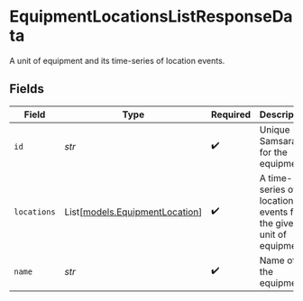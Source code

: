 # EquipmentLocationsListResponseData

A unit of equipment and its time-series of location events.


## Fields

| Field                                                             | Type                                                              | Required                                                          | Description                                                       | Example                                                           |
| ----------------------------------------------------------------- | ----------------------------------------------------------------- | ----------------------------------------------------------------- | ----------------------------------------------------------------- | ----------------------------------------------------------------- |
| `id`                                                              | *str*                                                             | :heavy_check_mark:                                                | Unique Samsara ID for the equipment.                              | 112                                                               |
| `locations`                                                       | List[[models.EquipmentLocation](../models/equipmentlocation.md)]  | :heavy_check_mark:                                                | A time-series of location events for the given unit of equipment. |                                                                   |
| `name`                                                            | *str*                                                             | :heavy_check_mark:                                                | Name of the equipment.                                            | Crane A7                                                          |